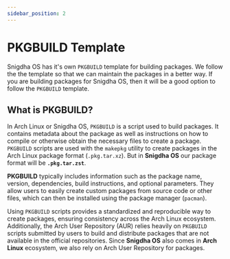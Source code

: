 ```yaml
---
sidebar_position: 2
---
```

# PKGBUILD Template
Snigdha OS has it's own `PKGBUILD` template for building packages. We follow the the template so that we can maintain the packages in a better way. If you are building packages for Snigdha OS, then it will be a good option to follow the `PKGBUILD` template.

## What is PKGBUILD?
In Arch Linux or Snigdha OS, `PKGBUILD` is a script used to build packages. It contains metadata about the package as well as instructions on how to compile or otherwise obtain the necessary files to create a package. `PKGBUILD` scripts are used with the `makepkg` utility to create packages in the Arch Linux package format (`.pkg.tar.xz`). But in **Snigdha OS** our package format will be **`.pkg.tar.zst`**. 

**PKGBUILD** typically includes information such as the package name, version, dependencies, build instructions, and optional parameters. They allow users to easily create custom packages from source code or other files, which can then be installed using the package manager (`pacman`). 

Using `PKGBUILD` scripts provides a standardized and reproducible way to create packages, ensuring consistency across the Arch Linux ecosystem. Additionally, the Arch User Repository (AUR) relies heavily on `PKGBUILD` scripts submitted by users to build and distribute packages that are not available in the official repositories. Since **Snigdha OS** also comes in **Arch Linux** ecosystem, we also rely on Arch User Repository for packages.